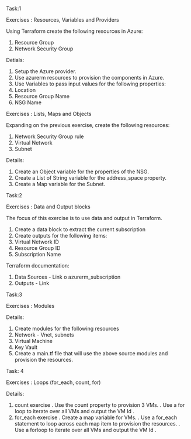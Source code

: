 Task:1

Exercises : Resources, Variables and Providers

Using Terraform create the following resources in Azure:
1.	Resource Group
2.	Network Security Group

Detials: 
1.	Setup the Azure provider.
2.	Use azurerm resources to provision the components in Azure.
3.	Use Variables to pass input values for the following properties:
1.	Location
2.	Resource Group Name
3.	NSG Name

Exercises : Lists, Maps and Objects

Expanding on the previous exercise, create the following resources:
1.	Network Security Group rule
2.	Virtual Network
3.	Subnet

Details:
1.	Create an Object variable for the properties of the NSG.
2.	Create a List of String variable for the address_space property.
3.	Create a Map variable for the Subnet.

Task:2

Exercises : Data and Output blocks

The focus of this exercise is to use data and output in Terraform.
1.	Create a data block to extract the current subscription
2.	Create outputs for the following items:
1.	Virtual Network ID
2.	Resource Group ID
3.	Subscription Name

Terraform documentation:
1.	Data Sources - Link
o	azurerm_subscription
2.	Outputs - Link

Task:3

Exercises : Modules

Details:
1.	Create modules for the following resources
1.	Network - Vnet, subnets
2.	Virtual Machine
3.	Key Vault
2.	Create a main.tf file that will use the above source modules and provision the resources.

Task: 4

Exercises : Loops (for_each, count, for)

Details:
1.	count exercise
  .	Use the count property to provision 3 VMs.
  .	Use a for loop to iterate over all VMs and output the VM Id .
2.	for_each exercise
  .	Create a map variable for VMs.
  .	Use a for_each statement to loop across each map item to provision the resources.
  .	Use a forloop to iterate over all VMs and output the VM Id .





